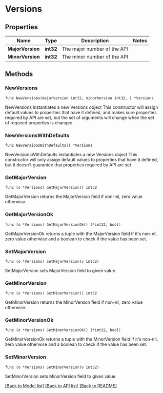 # Versions

## Properties

Name | Type | Description | Notes
------------ | ------------- | ------------- | -------------
**MajorVersion** | **int32** | The major number of the API | 
**MinorVersion** | **int32** | The minor number of the API | 

## Methods

### NewVersions

`func NewVersions(majorVersion int32, minorVersion int32, ) *Versions`

NewVersions instantiates a new Versions object
This constructor will assign default values to properties that have it defined,
and makes sure properties required by API are set, but the set of arguments
will change when the set of required properties is changed

### NewVersionsWithDefaults

`func NewVersionsWithDefaults() *Versions`

NewVersionsWithDefaults instantiates a new Versions object
This constructor will only assign default values to properties that have it defined,
but it doesn't guarantee that properties required by API are set

### GetMajorVersion

`func (o *Versions) GetMajorVersion() int32`

GetMajorVersion returns the MajorVersion field if non-nil, zero value otherwise.

### GetMajorVersionOk

`func (o *Versions) GetMajorVersionOk() (*int32, bool)`

GetMajorVersionOk returns a tuple with the MajorVersion field if it's non-nil, zero value otherwise
and a boolean to check if the value has been set.

### SetMajorVersion

`func (o *Versions) SetMajorVersion(v int32)`

SetMajorVersion sets MajorVersion field to given value.


### GetMinorVersion

`func (o *Versions) GetMinorVersion() int32`

GetMinorVersion returns the MinorVersion field if non-nil, zero value otherwise.

### GetMinorVersionOk

`func (o *Versions) GetMinorVersionOk() (*int32, bool)`

GetMinorVersionOk returns a tuple with the MinorVersion field if it's non-nil, zero value otherwise
and a boolean to check if the value has been set.

### SetMinorVersion

`func (o *Versions) SetMinorVersion(v int32)`

SetMinorVersion sets MinorVersion field to given value.



[[Back to Model list]](../README.md#documentation-for-models) [[Back to API list]](../README.md#documentation-for-api-endpoints) [[Back to README]](../README.md)



